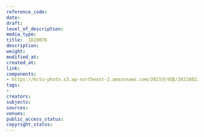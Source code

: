 ```yaml
---
reference_code: 
date: 
draft: 
level_of_description: 
media_type: 
title: _1D20076
description: 
weight: 
modified_at: 
created_at: 
link: 
components:
- https://kctu-photo.s3.ap-northeast-2.amazonaws.com/2021년/8월/20210822_’착취와+무권리의+고용허가제를+말한다!’+이주노동자+증언대회/_1D20076.jpg
tags:
- 
creators: 
subjects: 
sources: 
venues: 
public_access_status: 
copyright_status: 
---
```

